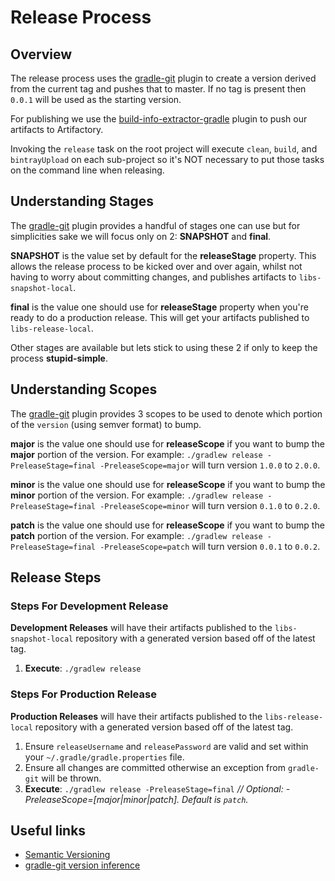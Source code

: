 # Release Process

## Overview

The release process uses the [gradle-git](https://github.com/ajoberstar/gradle-git) plugin to 
create a version derived from the current tag and pushes that to master. If no tag is present then 
`0.0.1` will be used as the starting version.

For publishing we use the [build-info-extractor-gradle](https://github.com/JFrogDev/build-info) 
plugin to push our artifacts to Artifactory.

Invoking the `release` task on the root project will execute `clean`, `build`, and 
`bintrayUpload` on each sub-project so it's NOT necessary to put those tasks on 
the command line when releasing.

## Understanding Stages

The [gradle-git](https://github.com/ajoberstar/gradle-git) plugin provides a handful of stages 
one can use but for simplicities sake we will focus only on 2: **SNAPSHOT** and **final**. 

**SNAPSHOT** is the value set by default for the **releaseStage** property. This allows the release process to be 
kicked over and over again, whilst not having to worry about committing changes, and publishes 
artifacts to `libs-snapshot-local`. 

**final** is the value one should use for **releaseStage** property when you're ready to do a production release. 
This will get your artifacts published to `libs-release-local`.

Other stages are available but lets stick to using these 2 if only to keep the process **stupid-simple**.

## Understanding Scopes

The [gradle-git](https://github.com/ajoberstar/gradle-git) plugin provides 3 scopes to be used to 
denote which portion of the `version` (using semver format) to bump.

**major** is the value one should use for **releaseScope** if you want to bump the **major** portion of 
the version. For example: `./gradlew release -PreleaseStage=final -PreleaseScope=major` will turn 
version `1.0.0` to `2.0.0`.

**minor** is the value one should use for **releaseScope** if you want to bump the **minor** portion of 
the version. For example: `./gradlew release -PreleaseStage=final -PreleaseScope=minor` will turn 
version `0.1.0` to `0.2.0`.

**patch** is the value one should use for **releaseScope** if you want to bump the **patch** portion of 
the version. For example: `./gradlew release -PreleaseStage=final -PreleaseScope=patch` will turn 
version `0.0.1` to `0.0.2`.

## Release Steps

### Steps For Development Release

**Development Releases** will have their artifacts published to the `libs-snapshot-local` 
repository with a generated version based off of the latest tag.

1. **Execute**: `./gradlew release` 

### Steps For Production Release

**Production Releases** will have their artifacts published to the `libs-release-local` 
repository with a generated version based off of the latest tag.

1. Ensure `releaseUsername` and `releasePassword` are valid and set within your `~/.gradle/gradle.properties` file.
2. Ensure all changes are committed otherwise an exception from `gradle-git` will be thrown.
3. **Execute**: `./gradlew release -PreleaseStage=final` _// Optional: -PreleaseScope=[major|minor|patch]. Default is `patch`._

## Useful links
* [Semantic Versioning](http://semver.org/)
* [gradle-git version inference](https://github.com/ajoberstar/gradle-git/wiki/Release%20Plugins#version-inference)
